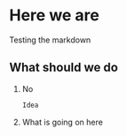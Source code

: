 # Here we are

Testing the markdown

## What should we do

1. No

    ```bash
    Idea
    ```

2. What is going on here
